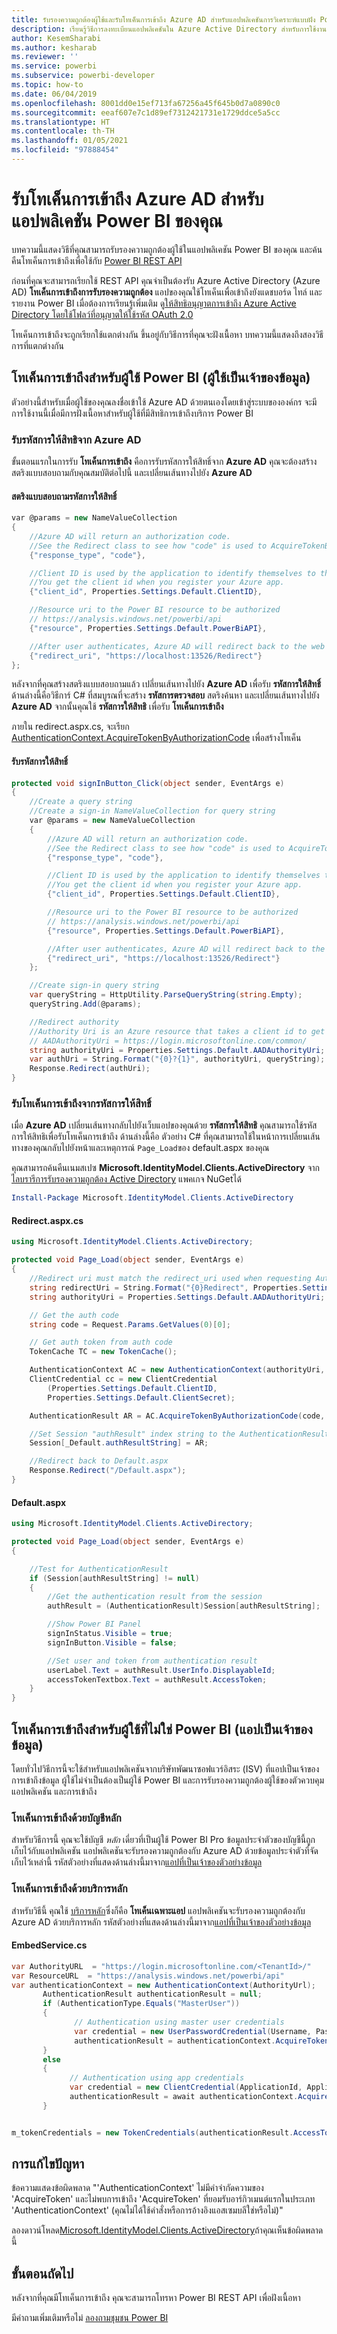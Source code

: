 ```yaml
---
title: รับรองความถูกต้องผู้ใช้และรับโทเค็นการเข้าถึง Azure AD สำหรับแอปพลิเคชันการวิเคราะห์แบบฝัง Power BI ของคุณเพื่อปรับปรุงประสบการณ์ BI แบบฝังตัวของลูกค้า
description: เรียนรู้วิธีการลงทะเบียนแอปพลิเคชันใน Azure Active Directory สำหรับการใช้งานด้วยการฝังเนื้อหา Power BI เพื่อให้ได้ข้อมูลเชิงลึก BI แบบฝังที่ดีขึ้นโดยใช้การวิเคราะห์แบบฝังตัวของ Power BI
author: KesemSharabi
ms.author: kesharab
ms.reviewer: ''
ms.service: powerbi
ms.subservice: powerbi-developer
ms.topic: how-to
ms.date: 06/04/2019
ms.openlocfilehash: 8001dd0e15ef713fa67256a45f645b0d7a0890c0
ms.sourcegitcommit: eeaf607e7c1d89ef7312421731e1729ddce5a5cc
ms.translationtype: HT
ms.contentlocale: th-TH
ms.lasthandoff: 01/05/2021
ms.locfileid: "97888454"
---
```

# <a name="get-an-azure-ad-access-token-for-your-power-bi-application"></a>รับโทเค็นการเข้าถึง Azure AD สำหรับแอปพลิเคชัน Power BI ของคุณ

บทความนี้แสดงวิธีที่คุณสามารถรับรองความถูกต้องผู้ใช้ในแอปพลิเคชัน Power BI ของคุณ และค้นคืนโทเค็นการเข้าถึงเพื่อใช้กับ [Power BI REST API](/rest/api/power-bi/)

ก่อนที่คุณจะสามารถเรียกใช้ REST API คุณจำเป็นต้องรับ Azure Active Directory (Azure AD) **โทเค็นการเข้าถึงการรับรองความถูกต้อง** แอปของคุณใช้โทเค็นเพื่อเข้าถึงยังแดชบอร์ด ไทล์ และรายงาน Power BI เมื่อต้องการเรียนรู้เพิ่มเติม ดู[ให้สิทธิอนุญาตการเข้าถึง Azure Active Directory โดยใช้โฟลว์ที่อนุญาตให้ใช้รหัส OAuth 2.0](/azure/active-directory/develop/v1-protocols-oauth-code)

โทเค็นการเข้าถึงจะถูกเรียกใช้แตกต่างกัน ขึ้นอยู่กับวิธีการที่คุณจะฝังเนื้อหา  บทความนี้แสดงถึงสองวิธีการที่แตกต่างกัน

## <a name="access-token-for-power-bi-users-user-owns-data"></a>โทเค็นการเข้าถึงสำหรับผู้ใช้ Power BI (ผู้ใช้เป็นเจ้าของข้อมูล)

ตัวอย่างนี้สำหรับเมื่อผู้ใช้ของคุณลงชื่อเข้าใช้ Azure AD ด้วยตนเองโดยเข้าสู่ระบบขององค์กร จะมีการใช้งานนี้เมื่อมีการฝังเนื้อหาสำหรับผู้ใช้ที่มีสิทธิการเข้าถึงบริการ Power BI

### <a name="get-an-azure-ad-authorization-code"></a>รับรหัสการให้สิทธิจาก Azure AD

ขั้นตอนแรกในการรับ **โทเค็นการเข้าถึง** คือการรับรหัสการให้สิทธิ์จาก **Azure AD** คุณจะต้องสร้างสตริงแบบสอบถามกับคุณสมบัติต่อไปนี้ และเปลี่ยนเส้นทางไปยัง **Azure AD**

#### <a name="authorization-code-query-string"></a>สตริงแบบสอบถามรหัสการให้สิทธิ์

```csharp
var @params = new NameValueCollection
{
    //Azure AD will return an authorization code. 
    //See the Redirect class to see how "code" is used to AcquireTokenByAuthorizationCode
    {"response_type", "code"},

    //Client ID is used by the application to identify themselves to the users that they are requesting permissions from.
    //You get the client id when you register your Azure app.
    {"client_id", Properties.Settings.Default.ClientID},

    //Resource uri to the Power BI resource to be authorized
    // https://analysis.windows.net/powerbi/api
    {"resource", Properties.Settings.Default.PowerBiAPI},

    //After user authenticates, Azure AD will redirect back to the web app
    {"redirect_uri", "https://localhost:13526/Redirect"}
};
```

หลังจากที่คุณสร้างสตริงแบบสอบถามแล้ว เปลี่ยนเส้นทางไปยัง **Azure AD** เพื่อรับ **รหัสการให้สิทธิ์**  ด้านล่างนี้คือวิธีการ์ C# ที่สมบูรณที่จะสร้าง **รหัสการตรวจสอบ** สตริงค้นหา และเปลี่ยนเส้นทางไปยัง **Azure AD** จากนั้นคุณใช้ **รหัสการให้สิทธิ** เพื่อรับ **โทเค็นการเข้าถึง**

ภายใน redirect.aspx.cs, จะเรียก [AuthenticationContext.AcquireTokenByAuthorizationCode](/dotnet/api/microsoft.identitymodel.clients.activedirectory.authenticationcontext.acquiretokenbyauthorizationcodeasync#Microsoft_IdentityModel_Clients_ActiveDirectory_AuthenticationContext_AcquireTokenByAuthorizationCodeAsync_System_String_System_Uri_Microsoft_IdentityModel_Clients_ActiveDirectory_ClientCredential_System_String_) เพื่อสร้างโทเค็น

#### <a name="get-authorization-code"></a>รับรหัสการให้สิทธิ์

```csharp
protected void signInButton_Click(object sender, EventArgs e)
{
    //Create a query string
    //Create a sign-in NameValueCollection for query string
    var @params = new NameValueCollection
    {
        //Azure AD will return an authorization code. 
        //See the Redirect class to see how "code" is used to AcquireTokenByAuthorizationCode
        {"response_type", "code"},

        //Client ID is used by the application to identify themselves to the users that they are requesting permissions from. 
        //You get the client id when you register your Azure app.
        {"client_id", Properties.Settings.Default.ClientID},

        //Resource uri to the Power BI resource to be authorized
        // https://analysis.windows.net/powerbi/api
        {"resource", Properties.Settings.Default.PowerBiAPI},

        //After user authenticates, Azure AD will redirect back to the web app
        {"redirect_uri", "https://localhost:13526/Redirect"}
    };

    //Create sign-in query string
    var queryString = HttpUtility.ParseQueryString(string.Empty);
    queryString.Add(@params);

    //Redirect authority
    //Authority Uri is an Azure resource that takes a client id to get an Access token
    // AADAuthorityUri = https://login.microsoftonline.com/common/
    string authorityUri = Properties.Settings.Default.AADAuthorityUri;
    var authUri = String.Format("{0}?{1}", authorityUri, queryString);
    Response.Redirect(authUri);
}
```

### <a name="get-an-access-token-from-authorization-code"></a>รับโทเค็นการเข้าถึงจากรหัสการให้สิทธิ์

เมื่อ **Azure AD** เปลี่ยนเส้นทางกลับไปยังเว็บแอปของคุณด้วย **รหัสการให้สิทธิ** คุณสามารถใช้รหัสการให้สิทธิเพื่อรับโทเค็นการเข้าถึง ด้านล่างนี้คือ ตัวอย่าง C# ที่คุณสามารถใช้ในหน้าการเปลี่ยนเส้นทางของคุณกลับไปยังหน้าและเหตุการณ์ `Page_Load`ของ default.aspx ของคุณ

คุณสามารถค้นคืนเนมสเปซ **Microsoft.IdentityModel.Clients.ActiveDirectory** จาก [ไลบรารีการรับรองความถูกต้อง Active Directory](https://www.nuget.org/packages/Microsoft.IdentityModel.Clients.ActiveDirectory/) แพคเกจ NuGetได้

```powershell
Install-Package Microsoft.IdentityModel.Clients.ActiveDirectory
```

#### <a name="redirectaspxcs"></a>Redirect.aspx.cs

```csharp
using Microsoft.IdentityModel.Clients.ActiveDirectory;

protected void Page_Load(object sender, EventArgs e)
{
    //Redirect uri must match the redirect_uri used when requesting Authorization code.
    string redirectUri = String.Format("{0}Redirect", Properties.Settings.Default.RedirectUrl);
    string authorityUri = Properties.Settings.Default.AADAuthorityUri;

    // Get the auth code
    string code = Request.Params.GetValues(0)[0];

    // Get auth token from auth code
    TokenCache TC = new TokenCache();

    AuthenticationContext AC = new AuthenticationContext(authorityUri, TC);
    ClientCredential cc = new ClientCredential
        (Properties.Settings.Default.ClientID,
        Properties.Settings.Default.ClientSecret);

    AuthenticationResult AR = AC.AcquireTokenByAuthorizationCode(code, new Uri(redirectUri), cc);

    //Set Session "authResult" index string to the AuthenticationResult
    Session[_Default.authResultString] = AR;

    //Redirect back to Default.aspx
    Response.Redirect("/Default.aspx");
}
```

#### <a name="defaultaspx"></a>Default.aspx

```csharp
using Microsoft.IdentityModel.Clients.ActiveDirectory;

protected void Page_Load(object sender, EventArgs e)
{

    //Test for AuthenticationResult
    if (Session[authResultString] != null)
    {
        //Get the authentication result from the session
        authResult = (AuthenticationResult)Session[authResultString];

        //Show Power BI Panel
        signInStatus.Visible = true;
        signInButton.Visible = false;

        //Set user and token from authentication result
        userLabel.Text = authResult.UserInfo.DisplayableId;
        accessTokenTextbox.Text = authResult.AccessToken;
    }
}
```

## <a name="access-token-for-non-power-bi-users-app-owns-data"></a>โทเค็นการเข้าถึงสำหรับผู้ใช้ที่ไม่ใช่ Power BI (แอปเป็นเจ้าของข้อมูล)

โดยทั่วไปวิธีการนี้จะใช้สำหรับแอปพลิเคชันจากบริษัทพัฒนาซอฟแวร์อิสระ (ISV) ที่แอปเป็นเจ้าของการเข้าถึงข้อมูล ผู้ใช้ไม่จำเป็นต้องเป็นผู้ใช้ Power BI และการรับรองความถูกต้องผู้ใช้ของตัวควบคุมแอปพลิเคชัน และการเข้าถึง

### <a name="access-token-with-a-master-account"></a>โทเค็นการเข้าถึงด้วยบัญชีหลัก

สำหรับวิธีการนี้ คุณจะใช้บัญชี *หลัก* เดี่ยวที่เป็นผู้ใช้ Power BI Pro ข้อมูลประจำตัวของบัญชีนี้ถูกเก็บไว้กับแอปพลิเคชัน แอปพลิเคชันจะรับรองความถูกต้องกับ Azure AD ด้วยข้อมูลประจำตัวที่จัดเก็บไว้เหล่านี้ รหัสตัวอย่างที่แสดงด้านล่างนี้มาจาก[แอปที่เป็นเจ้าของตัวอย่างข้อมูล](https://github.com/guyinacube/PowerBI-Developer-Samples)

### <a name="access-token-with-service-principal"></a>โทเค็นการเข้าถึงด้วยบริการหลัก

สำหรับวิธีนี้ คุณใช้ [บริการหลัก](embed-service-principal.md)ซึ่งก็คือ **โทเค็นเฉพาะแอป** แอปพลิเคชันจะรับรองความถูกต้องกับ Azure AD ด้วยบริการหลัก รหัสตัวอย่างที่แสดงด้านล่างนี้มาจาก[แอปที่เป็นเจ้าของตัวอย่างข้อมูล](https://github.com/guyinacube/PowerBI-Developer-Samples)

#### <a name="embedservicecs"></a>EmbedService.cs

```csharp
var AuthorityURL  = "https://login.microsoftonline.com/<TenantId>/"
var ResourceURL  = "https://analysis.windows.net/powerbi/api"
var authenticationContext = new AuthenticationContext(AuthorityUrl);
       AuthenticationResult authenticationResult = null;
       if (AuthenticationType.Equals("MasterUser"))
       {
              // Authentication using master user credentials
              var credential = new UserPasswordCredential(Username, Password);
              authenticationResult = authenticationContext.AcquireTokenAsync(ResourceUrl, ApplicationId, credential).Result;
       }
       else
       {
             // Authentication using app credentials
             var credential = new ClientCredential(ApplicationId, ApplicationSecret);
             authenticationResult = await authenticationContext.AcquireTokenAsync(ResourceUrl, credential);
       }


m_tokenCredentials = new TokenCredentials(authenticationResult.AccessToken, "Bearer");
```

## <a name="troubleshoot"></a>การแก้ไขปัญหา

ข้อความแสดงข้อผิดพลาด "'AuthenticationContext' ไม่มีคำจำกัดความของ 'AcquireToken' และไม่พบการเข้าถึง 'AcquireToken' ที่ยอมรับอาร์กิวเมนต์แรกในประเภท 'AuthenticationContext' (คุณไม่ได้ใช้คำสั่งหรือการอ้างอิงแอสเซมบลีใช่หรือไม่)"

   ลองดาวน์โหลด[Microsoft.IdentityModel.Clients.ActiveDirectory](https://www.nuget.org/packages/Microsoft.IdentityModel.Clients.ActiveDirectory/2.22.302111727)ถ้าคุณเห็นข้อผิดพลาดนี้

## <a name="next-steps"></a>ขั้นตอนถัดไป

หลังจากที่คุณมีโทเค็นการเข้าถึง คุณจะสามารถโทรหา Power BI REST API เพื่อฝังเนื้อหา

มีคำถามเพิ่มเติมหรือไม่ [ลองถามชุมชน Power BI](https://community.powerbi.com/)